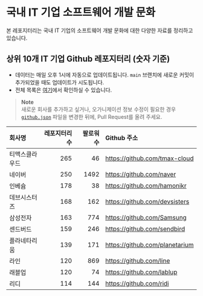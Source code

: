 # 국내 IT 기업 소프트웨어 개발 문화
본 레포지터리는 국내 IT 기업의 소프트웨어 개발 문화에 대한 다양한 자료를 정리하고 있습니다.

## 상위 10개 IT 기업 Github 레포지터리 (숫자 기준)

- 데이터는 매일 오후 1시에 자동으로 업데이트됩니다. `main` 브랜치에 새로운 커밋이 추가되었을 때도 업데이트가 시도됩니다.
- 전체 목록은 [여기](./github.md)에서 확인하실 수 있습니다.

> **Note**<br />
> 새로운 회사를 추가하고 싶거나, 오가니제이션 정보 수정이 필요한 경우 [`github.json`](./github.json) 파일을 변경한 뒤에, Pull Request를 올려 주세요.

<!-- MARKDOWN_TABLE(GITHUB): START -->

| **회사명** | **레포지터리 수** | **팔로워 수** | **Github 주소** |
|:---|---:|---:|:---|
| 티맥스클라우드 | 265 | 46 | https://github.com/tmax-cloud |
| 네이버 | 250 | 1492 | https://github.com/naver |
| 인베슘 | 178 | 38 | https://github.com/hamonikr |
| 데브시스터즈 | 168 | 162 | https://github.com/devsisters |
| 삼성전자 | 163 | 774 | https://github.com/Samsung |
| 센드버드 | 159 | 246 | https://github.com/sendbird |
| 플라네타리움 | 139 | 171 | https://github.com/planetarium |
| 라인 | 120 | 869 | https://github.com/line |
| 래블업 | 120 | 74 | https://github.com/lablup |
| 리디 | 114 | 144 | https://github.com/ridi |

<!-- MARKDOWN_TABLE(GITHUB): END -->
